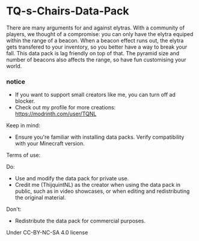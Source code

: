 # TQ-s-Chairs-Data-Pack
There are many arguments for and against elytras. With a community of players, we thought of a compromise: you can only have the elytra equiped within the range of a beacon. When a beacon effect runs out, the elytra gets transfered to your inventory, so you better have a way to break your fall. This data pack is lag friendly on top of that. The pyramid size and number of beacons also affects the range, so have fun customising your world.

### notice
- If you want to support small creators like me, you can turn off ad blocker.
- Check out my profile for more creations: https://modrinth.com/user/TQNL

Keep in mind:
- Ensure you're familiar with installing data packs.
Verify compatibility with your Minecraft version.

Terms of use:

Do:
- Use and modify the data pack for private use.
- Credit me (ThijquintNL) as the creator when using the data pack in public, such as in video showcases, or when editing and redistributing the original material.

Don't:
- Redistribute the data pack for commercial purposes.


Under CC-BY-NC-SA 4.0 license
